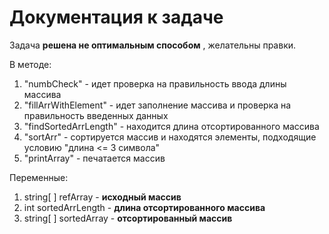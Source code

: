 # Документация к задаче

Задача **решена не оптимальным способом** , желательны правки.

В методе:
1. "numbCheck" - идет проверка на правильность ввода длины массива
2. "fillArrWithElement" - идет заполнение массива и проверка на правильность введенных данных
3. "findSortedArrLength" - находится длина отсортированного массива
4. "sortArr" - сортируется массив и находятся элементы, подходящие условию "длина <= 3 символа"
5. "printArray" - печатается массив

Переменные:

1. string[ ] refArray - **исходный массив**
2. int sortedArrLength - **длина отсортированного массива**
3. string[ ] sortedArray - **отсортированный массив**